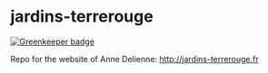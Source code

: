 jardins-terrerouge
==================

[![Greenkeeper badge](https://badges.greenkeeper.io/oliviernt/jardins-terrerouge.fr.svg)](https://greenkeeper.io/)

Repo for the website of Anne Delienne: http://jardins-terrerouge.fr
